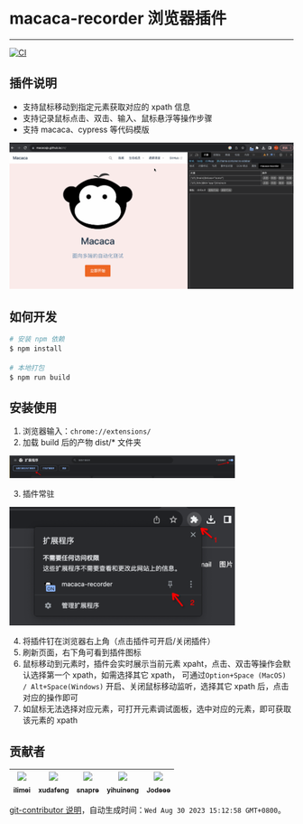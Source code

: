 # macaca-recorder 浏览器插件

---

[![CI][ci-image]][ci-url]

[ci-image]: https://github.com/macacajs/macaca-recorder/actions/workflows/ci.yml/badge.svg
[ci-url]: https://github.com/macacajs/macaca-recorder/actions/workflows/ci.yml

## 插件说明

- 支持鼠标移动到指定元素获取对应的 xpath 信息
- 支持记录鼠标点击、双击、输入、鼠标悬浮等操作步骤
- 支持 macaca、cypress 等代码模版

<p align="left">
  <img
    alt="logo"
    src="./resources/demo.gif"
    width="800"
  />
</p>

## 如何开发

```bash
# 安装 npm 依赖
$ npm install

# 本地打包
$ npm run build
```

## 安装使用

1. 浏览器输入：`chrome://extensions/` 
2. 加载 build 后的产物 dist/* 文件夹

<p align="left">
  <img
    alt="logo"
    src="./resources/dev-1.png"
    width="400"
  />
</p>

3. 插件常驻

<p align="left">
  <img
    alt="logo"
    src="./resources/dev-2.png"
    width="400"
  />
</p>

4. 将插件钉在浏览器右上角（点击插件可开启/关闭插件）
5. 刷新页面，右下角可看到插件图标
6. 鼠标移动到元素时，插件会实时展示当前元素 xpaht，点击、双击等操作会默认选择第一个 xpath，如需选择其它 xpath， 可通过`Option+Space (MacOS) / Alt+Space(Windows)` 开启、关闭鼠标移动监听，选择其它 xpath 后，点击对应的操作即可
7. 如鼠标无法选择对应元素，可打开元素调试面板，选中对应的元素，即可获取该元素的 xpath

<!-- GITCONTRIBUTOR_START -->

## 贡献者

|[<img src="https://avatars.githubusercontent.com/u/12947068?v=4" width="100px;"/><br/><sub><b>ilimei</b></sub>](https://github.com/ilimei)<br/>|[<img src="https://avatars.githubusercontent.com/u/1011681?v=4" width="100px;"/><br/><sub><b>xudafeng</b></sub>](https://github.com/xudafeng)<br/>|[<img src="https://avatars.githubusercontent.com/u/52845048?v=4" width="100px;"/><br/><sub><b>snapre</b></sub>](https://github.com/snapre)<br/>|[<img src="https://avatars.githubusercontent.com/u/10104168?v=4" width="100px;"/><br/><sub><b>yihuineng</b></sub>](https://github.com/yihuineng)<br/>|[<img src="https://avatars.githubusercontent.com/u/30293087?v=4" width="100px;"/><br/><sub><b>Jodeee</b></sub>](https://github.com/Jodeee)<br/>|
| :---: | :---: | :---: | :---: | :---: |


[git-contributor 说明](https://github.com/xudafeng/git-contributor)，自动生成时间：`Wed Aug 30 2023 15:12:58 GMT+0800`。

<!-- GITCONTRIBUTOR_END -->
